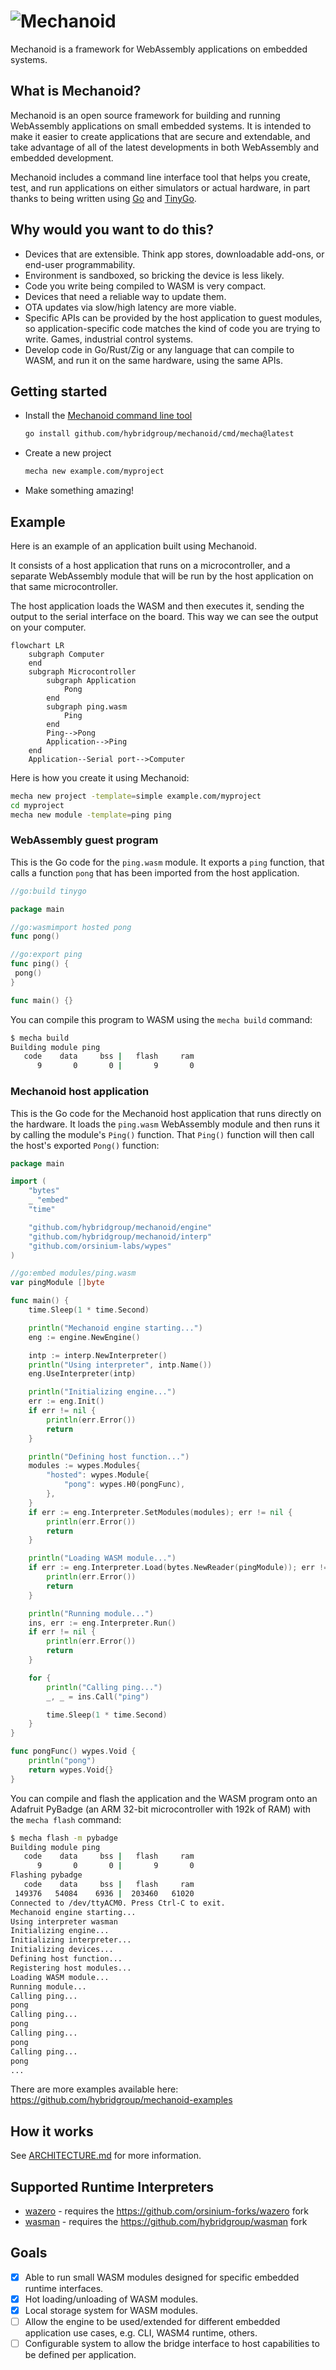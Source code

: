 # ![Mechanoid](https://mechanoid.io/images/logo-blue.png)

Mechanoid is a framework for WebAssembly applications on embedded systems.

## What is Mechanoid?

Mechanoid is an open source framework for building and running WebAssembly applications on small embedded systems. It is intended to make it easier to create applications that are secure and extendable, and take advantage of all of the latest developments in both WebAssembly and embedded development.

Mechanoid includes a command line interface tool that helps you create, test, and run applications on either simulators or actual hardware, in part thanks to being written using [Go](https://go.dev/) and [TinyGo](https://tinygo.org/).

## Why would you want to do this?

- Devices that are extensible. Think app stores, downloadable add-ons, or end-user programmability.
- Environment is sandboxed, so bricking the device is less likely.
- Code you write being compiled to WASM is very compact.
- Devices that need a reliable way to update them.
- OTA updates via slow/high latency are more viable.
- Specific APIs can be provided by the host application to guest modules, so application-specific code matches the kind of code you are trying to write. Games, industrial control systems.
- Develop code in Go/Rust/Zig or any language that can compile to WASM, and run it on the same hardware, using the same APIs.

## Getting started

- Install the [Mechanoid command line tool](./cmd/mecha/README.md)

    ```bash
    go install github.com/hybridgroup/mechanoid/cmd/mecha@latest
    ```

- Create a new project

    ```bash
    mecha new example.com/myproject
    ```

- Make something amazing!

## Example

Here is an example of an application built using Mechanoid.

It consists of a host application that runs on a microcontroller, and a separate WebAssembly module that will be run by the host application on that same microcontroller.

The host application loads the WASM and then executes it, sending the output to the serial interface on the board. This way we can see the output on your computer.

```mermaid
flowchart LR
    subgraph Computer
    end
    subgraph Microcontroller
        subgraph Application
            Pong
        end
        subgraph ping.wasm
            Ping
        end
        Ping-->Pong
        Application-->Ping
    end
    Application--Serial port-->Computer
```

Here is how you create it using Mechanoid:

```bash
mecha new project -template=simple example.com/myproject
cd myproject
mecha new module -template=ping ping
```

### WebAssembly guest program

This is the Go code for the `ping.wasm` module. It exports a `ping` function, that calls a function `pong` that has been imported from the host application.

```go
//go:build tinygo

package main

//go:wasmimport hosted pong
func pong()

//go:export ping
func ping() {
 pong()
}

func main() {}
```

You can compile this program to WASM using the `mecha build` command:

```bash
$ mecha build
Building module ping
   code    data     bss |   flash     ram
      9       0       0 |       9       0
```

### Mechanoid host application

This is the Go code for the Mechanoid host application that runs directly on the hardware. It loads the `ping.wasm` WebAssembly module and then runs it by calling the module's `Ping()` function. That `Ping()` function will then call the host's exported `Pong()` function:

```go
package main

import (
	"bytes"
	_ "embed"
	"time"

	"github.com/hybridgroup/mechanoid/engine"
	"github.com/hybridgroup/mechanoid/interp"
	"github.com/orsinium-labs/wypes"
)

//go:embed modules/ping.wasm
var pingModule []byte

func main() {
	time.Sleep(1 * time.Second)

	println("Mechanoid engine starting...")
	eng := engine.NewEngine()

	intp := interp.NewInterpreter()
	println("Using interpreter", intp.Name())
	eng.UseInterpreter(intp)

	println("Initializing engine...")
	err := eng.Init()
	if err != nil {
		println(err.Error())
		return
	}

	println("Defining host function...")
	modules := wypes.Modules{
		"hosted": wypes.Module{
			"pong": wypes.H0(pongFunc),
		},
	}
	if err := eng.Interpreter.SetModules(modules); err != nil {
		println(err.Error())
		return
	}

	println("Loading WASM module...")
	if err := eng.Interpreter.Load(bytes.NewReader(pingModule)); err != nil {
		println(err.Error())
		return
	}

	println("Running module...")
	ins, err := eng.Interpreter.Run()
	if err != nil {
		println(err.Error())
		return
	}

	for {
		println("Calling ping...")
		_, _ = ins.Call("ping")

		time.Sleep(1 * time.Second)
	}
}

func pongFunc() wypes.Void {
	println("pong")
	return wypes.Void{}
}
```

You can compile and flash the application and the WASM program onto an Adafruit PyBadge (an ARM 32-bit microcontroller with 192k of RAM) with the `mecha flash` command:

```bash
$ mecha flash -m pybadge
Building module ping
   code    data     bss |   flash     ram
      9       0       0 |       9       0
Flashing pybadge
   code    data     bss |   flash     ram
 149376   54084    6936 |  203460   61020
Connected to /dev/ttyACM0. Press Ctrl-C to exit.
Mechanoid engine starting...
Using interpreter wasman
Initializing engine...
Initializing interpreter...
Initializing devices...
Defining host function...
Registering host modules...
Loading WASM module...
Running module...
Calling ping...
pong
Calling ping...
pong
Calling ping...
pong
Calling ping...
pong
...
```

There are more examples available here:
<https://github.com/hybridgroup/mechanoid-examples>

## How it works

See [ARCHITECTURE.md](./ARCHITECTURE.md) for more information.

## Supported Runtime Interpreters

- [wazero](https://github.com/orsinium-forks/wazero) - requires the https://github.com/orsinium-forks/wazero fork
- [wasman](https://github.com/hybridgroup/wasman) - requires the https://github.com/hybridgroup/wasman fork

## Goals

- [X] Able to run small WASM modules designed for specific embedded runtime interfaces.
- [X] Hot loading/unloading of WASM modules.
- [X] Local storage system for WASM modules.
- [ ] Allow the engine to be used/extended for different embedded application use cases, e.g. CLI, WASM4 runtime, others.
- [ ] Configurable system to allow the bridge interface to host capabilities to be defined per application.
